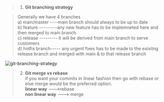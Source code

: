>1. **Git branching strategy**

 > Generally we have 4 branches <br>
 a) main/master ----main branch should always to be up to date <br>
 b) feature  ---------any new feature has to be implemneted here and then merged to main branch <br>
 c) release  --------- it will be derived from main branch to serve customers <br>
 d) hotfix branch----- any urgent fixes has to be made to the exisitng release branch and merged with main & to that release branch <br>

![git-branching-strategy](https://github.com/jaswanthnasa/Jaswanth-DevOps-Documentations/assets/92042814/a23b7320-4913-4b62-87fb-8b454bc40fc6)

>2. **Git merge vs rebase** <br>
if you want your commits in linear fashion then go with rebase or else merge would be the preferred option. <br>
**linear way** --->rebase <br>
**non linear way** ---> merge









 



